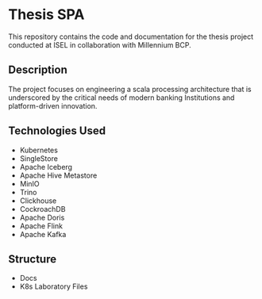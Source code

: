 # Thesis SPA

This repository contains the code and documentation for the thesis project conducted at ISEL in collaboration with Millennium BCP.

## Description

The project focuses on engineering a scala processing architecture that is underscored by the critical needs of modern banking Institutions and platform-driven innovation.

## Technologies Used

- Kubernetes
- SingleStore
- Apache Iceberg
- Apache Hive Metastore
- MinIO
- Trino
- Clickhouse
- CockroachDB
- Apache Doris
- Apache Flink
- Apache Kafka


## Structure

- Docs
- K8s Laboratory Files
